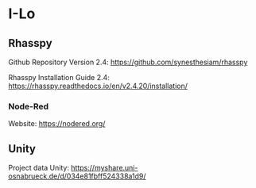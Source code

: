 # I-Lo


## Rhasspy

Github Repository Version 2.4: 
https://github.com/synesthesiam/rhasspy

Rhasspy Installation Guide 2.4:
https://rhasspy.readthedocs.io/en/v2.4.20/installation/

### Node-Red
Website: https://nodered.org/
## Unity

Project data Unity:
https://myshare.uni-osnabrueck.de/d/034e81fbff524338a1d9/
